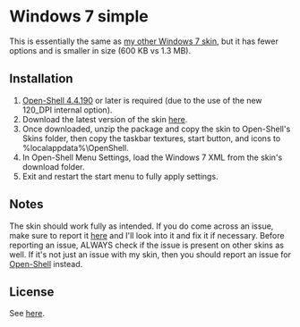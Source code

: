 # Windows 7 simple
This is essentially the same as [my other Windows 7 skin](https://github.com/NoTouchingthePC/Windows-7-skin), but it has fewer options and is smaller in size (600 KB vs 1.3 MB).
## Installation
1. [Open-Shell 4.4.190](https://github.com/Open-Shell/Open-Shell-Menu/releases/latest) or later is required (due to the use of the new 120_DPI internal option).
2. Download the latest version of the skin [here](https://github.com/NoTouchingthePC/Windows-7-simple/releases/latest/).
3. Once downloaded, unzip the package and copy the skin to Open-Shell's Skins folder, then copy the taskbar textures, start button, and icons to %localappdata%\OpenShell.
4. In Open-Shell Menu Settings, load the Windows 7 XML from the skin's download folder.
5. Exit and restart the start menu to fully apply settings.

## Notes
The skin should work fully as intended. If you do come across an issue, make sure to report it [here](https://github.com/NoTouchingthePC/Windows-7-simple/issues) and I'll look into it and fix it if necessary. Before reporting an issue, ALWAYS check if the issue is present on other skins as well. If it's not just an issue with my skin, then you should report an issue for [Open-Shell](https://github.com/Open-Shell/Open-Shell-Menu/issues) instead.
## License
See [here](https://github.com/NoTouchingthePC/Windows-7-skin#license).
